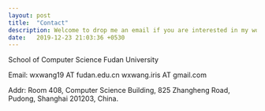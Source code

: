 ```yaml
---
layout: post
title:  "Contact"
description: Welcome to drop me an email if you are interested in my works!
date:   2019-12-23 21:03:36 +0530
---
```


School of Computer Science
Fudan University

Email: wxwang19 AT fudan.edu.cn
       wxwang.iris AT gmail.com

Addr: Room 408, Computer Science Building, 825 Zhangheng Road, Pudong, Shanghai 201203, China.